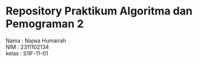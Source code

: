 # Repository Praktikum Algoritma dan Pemograman 2
Nama : Najwa Humairah<br/>
NIM : 2311102134<br/>
kelas : S1IF-11-01<br/>
